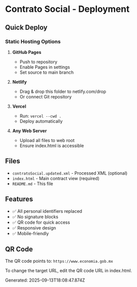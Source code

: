 # Contrato Social - Deployment

## Quick Deploy

### Static Hosting Options

1. **GitHub Pages**
   - Push to repository
   - Enable Pages in settings
   - Set source to main branch

2. **Netlify**
   - Drag & drop this folder to netlify.com/drop
   - Or connect Git repository

3. **Vercel**
   - Run: `vercel --cwd .`
   - Deploy automatically

4. **Any Web Server**
   - Upload all files to web root
   - Ensure index.html is accessible

## Files

- `contratoSocial.updated.xml` - Processed XML (optional)
- `index.html` - Main contract view (required)
- `README.md` - This file

## Features

- ✅ All personal identifiers replaced
- ✅ No signature blocks
- ✅ QR code for quick access
- ✅ Responsive design
- ✅ Mobile-friendly

## QR Code

The QR code points to: `https://www.economia.gob.mx`

To change the target URL, edit the QR code URL in index.html.

Generated: 2025-09-13T18:08:47.874Z
